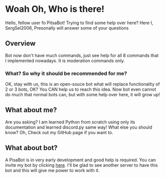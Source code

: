 # Woah Oh, Who is there!
Hello, fellow user fo PitsaBot! Trying to find some help over here? Here I, SergSel2006, Presonally will answer some of your questions

## Overview
Bot now don't have much commands, just see help for all 8 commands that I implemented nowadays. It is moderation commands only.

### What? So why it should be recommended for me?
OK, stay with us, this is an open-souce bot what will replace functionality of 2 or 3 bots, OK? You CAN help us to reach this idea. Now bot even cannot do much that normal bots can, but with some help over here, it will grow up!

## What about me?
Are you asking? I am learned Python from scratch using only its documentation and learned discord.py same way! What else you should know? Oh, Check out my GitHub page if you want to.

## What about bot?
A PisaBot is in very early development and good help is required. You can invite my bot by clicking [here](). I'll be glad to see another server to have this bot and this will give me power to work with it.
